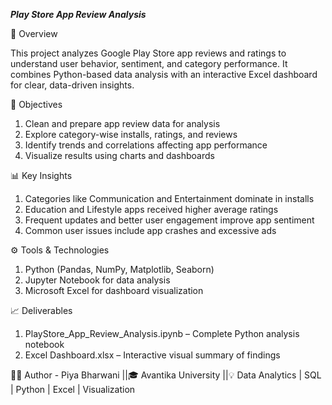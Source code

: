 ***Play Store App Review Analysis***

📘 Overview

This project analyzes Google Play Store app reviews and ratings to understand user behavior, sentiment, and category performance. It combines Python-based data analysis with an interactive Excel dashboard for clear, data-driven insights.

🎯 Objectives
1. Clean and prepare app review data for analysis
2. Explore category-wise installs, ratings, and reviews
3. Identify trends and correlations affecting app performance
4. Visualize results using charts and dashboards

📊 Key Insights
1. Categories like Communication and Entertainment dominate in installs
2. Education and Lifestyle apps received higher average ratings
3. Frequent updates and better user engagement improve app sentiment
4. Common user issues include app crashes and excessive ads

⚙️ Tools & Technologies
1. Python (Pandas, NumPy, Matplotlib, Seaborn)
2. Jupyter Notebook for data analysis
3. Microsoft Excel for dashboard visualization

📈 Deliverables
1. PlayStore_App_Review_Analysis.ipynb – Complete Python analysis notebook
2. Excel Dashboard.xlsx – Interactive visual summary of findings


👩‍💻 Author - Piya Bharwani ||🎓 Avantika University ||💡 Data Analytics | SQL | Python | Excel | Visualization
